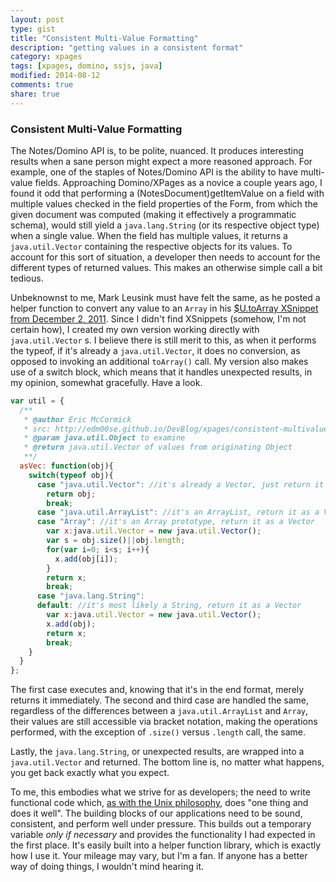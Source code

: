 ```yaml
---
layout: post
type: gist
title: "Consistent Multi-Value Formatting"
description: "getting values in a consistent format"
category: xpages
tags: [xpages, domino, ssjs, java]
modified: 2014-08-12
comments: true
share: true
---
```


### Consistent Multi-Value Formatting

The Notes/Domino API is, to be polite, nuanced. It produces interesting results when a sane person might expect a more reasoned approach. For example, one of the staples of Notes/Domino API is the ability to have multi-value fields. Approaching Domino/XPages as a novice a couple years ago, I found it odd that performing a (NotesDocument)getItemValue on a field with multiple values checked in the field properties of the Form, from which the given document was computed (making it effectively a programmatic schema), would still yield a `java.lang.String` (or its respective object type) when a single value. When the field has multiple values, it returns a `java.util.Vector` containing the respective objects for its values. To account for this sort of situation, a developer then needs to account for the different types of returned values. This makes an otherwise simple call a bit tedious.

Unbeknownst to me, Mark Leusink must have felt the same, as he posted a helper function to convert any value to an `Array` in his [$U.toArray XSnippet from December 2, 2011](http://openntf.org/XSnippets.nsf/snippet.xsp?id=convert-any-value-to-an-array). Since I didn't find XSnippets (somehow, I'm not certain how), I created my own version working directly with `java.util.Vector` s. I believe there is still merit to this, as when it performs the typeof, if it's already a `java.util.Vector`, it does no conversion, as opposed to invoking an additional `toArray()` call. My version also makes use of a switch block, which means that it handles unexpected results, in my opinion, somewhat gracefully. Have a look.

```javascript
var util = {
  /**
   * @author Eric McCormick
   * src: http://edm00se.github.io/DevBlog/xpages/consistent-multivalue-formatting/
   * @param java.util.Object to examine
   * @return java.util.Vector of values from originating Object
   **/
  asVec: function(obj){
    switch(typeof obj){
      case "java.util.Vector": //it's already a Vector, just return it
        return obj;
        break;
      case "java.util.ArrayList": //it's an ArrayList, return it as a Vector
      case "Array": //it's an Array prototype, return it as a Vector
        var x:java.util.Vector = new java.util.Vector();
        var s = obj.size()||obj.length;
        for(var i=0; i<s; i++){
          x.add(obj[i]);
        }
        return x;
        break;
      case "java.lang.String":
      default: //it's most likely a String, return it as a Vector
        var x:java.util.Vector = new java.util.Vector();
        x.add(obj);
        return x;
        break;
    }
  }
};
```

The first case executes and, knowing that it's in the end format, merely returns it immediately. The second and third case are handled the same, regardless of the differences between a `java.util.ArrayList` and `Array`, their values are still accessible via bracket notation, making the operations performed, with the exception of `.size()` versus `.length` call, the same.

Lastly, the `java.lang.String`, or unexpected results, are wrapped into a `java.util.Vector` and returned. The bottom line is, no matter what happens, you get back exactly what you expect.

To me, this embodies what we strive for as developers; the need to write functional code which, [as with the Unix philosophy](http://techcrunch.com/2009/08/21/do-one-thing-and-do-it-well-40-years-of-unix/), does "one thing and does it well". The building blocks of our applications need to be sound, consistent, and perform well under pressure. This builds out a temporary variable _only if necessary_ and provides the functionality I had expected in the first place. It's easily built into a helper function library, which is exactly how I use it. Your mileage may vary, but I'm a fan. If anyone has a better way of doing things, I wouldn't mind hearing it.
